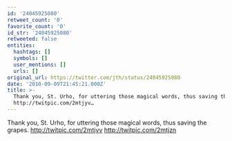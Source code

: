 ```yaml
---
id: '24045925080'
retweet_count: '0'
favorite_count: '0'
id_str: '24045925080'
retweeted: false
entities:
  hashtags: []
  symbols: []
  user_mentions: []
  urls: []
original_url: https://twitter.com/jth/status/24045925080
date: '2010-09-09T21:45:21.000Z'
title: >-
  Thank you, St. Urho, for uttering those magical words, thus saving the grapes.
  http://twitpic.com/2mtjyv…
---
```


Thank you, St. Urho, for uttering those magical words, thus saving the grapes. http://twitpic.com/2mtjyv http://twitpic.com/2mtjzn
